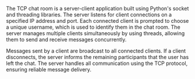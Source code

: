 The TCP chat room is a server-client application built using Python's socket and threading libraries. The server listens for client connections on a specified IP address and port. Each connected client is prompted to choose a unique username, which is used to identify them in the chat room. The server manages multiple clients simultaneously by using threads, allowing them to send and receive messages concurrently.

Messages sent by a client are broadcast to all connected clients. If a client disconnects, the server informs the remaining participants that the user has left the chat. The server handles all communication using the TCP protocol, ensuring reliable message delivery.
